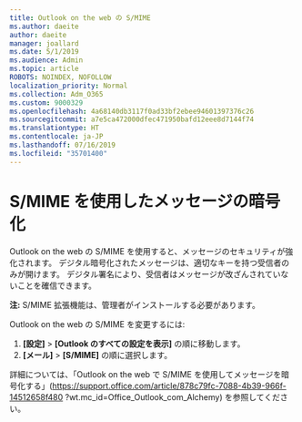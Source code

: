 ```yaml
---
title: Outlook on the web の S/MIME
ms.author: daeite
author: daeite
manager: joallard
ms.date: 5/1/2019
ms.audience: Admin
ms.topic: article
ROBOTS: NOINDEX, NOFOLLOW
localization_priority: Normal
ms.collection: Adm_O365
ms.custom: 9000329
ms.openlocfilehash: 4a68140db3117f0ad33bf2ebee94601397376c26
ms.sourcegitcommit: a7e5ca472000dfec471950bafd12eee8d7144f74
ms.translationtype: HT
ms.contentlocale: ja-JP
ms.lasthandoff: 07/16/2019
ms.locfileid: "35701400"
---
```

# <a name="encrypt-messages-using-smime"></a>S/MIME を使用したメッセージの暗号化

Outlook on the web の S/MIME を使用すると、メッセージのセキュリティが強化されます。 デジタル暗号化されたメッセージは、適切なキーを持つ受信者のみが開けます。 デジタル署名により、受信者はメッセージが改ざんされていないことを確信できます。

**注:** S/MIME 拡張機能は、管理者がインストールする必要があります。

Outlook on the web の S/MIME を変更するには:

1. **[設定]** > **[Outlook のすべての設定を表示]** の順に移動します。
2. **[メール]** > **[S/MIME]** の順に選択します。

詳細については、「Outlook on the web で S/MIME を使用してメッセージを暗号化する」(https://support.office.com/article/878c79fc-7088-4b39-966f-14512658f480 ?wt.mc_id=Office_Outlook_com_Alchemy) を参照してください。